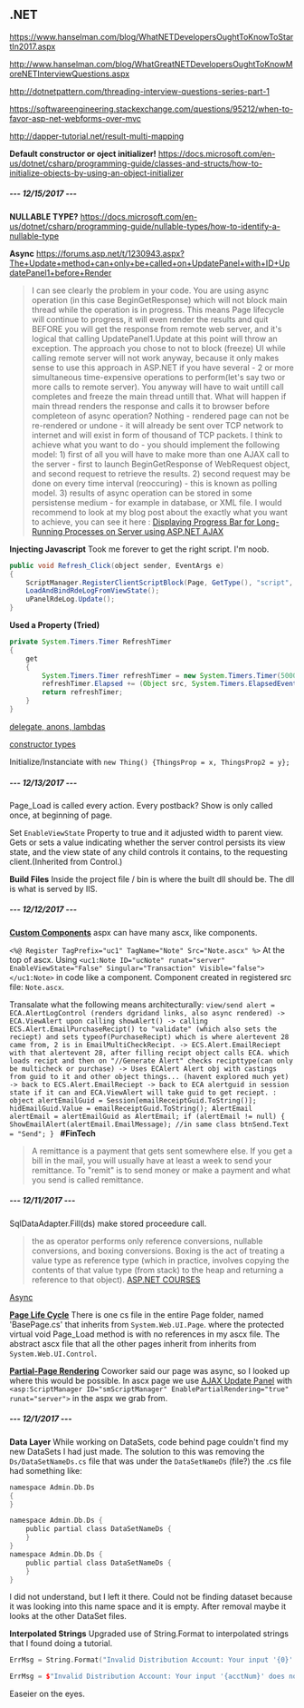 ## .NET
https://www.hanselman.com/blog/WhatNETDevelopersOughtToKnowToStartIn2017.aspx

http://www.hanselman.com/blog/WhatGreatNETDevelopersOughtToKnowMoreNETInterviewQuestions.aspx

http://dotnetpattern.com/threading-interview-questions-series-part-1

https://softwareengineering.stackexchange.com/questions/95212/when-to-favor-asp-net-webforms-over-mvc

http://dapper-tutorial.net/result-multi-mapping

**Default constructor or oject initializer!**
https://docs.microsoft.com/en-us/dotnet/csharp/programming-guide/classes-and-structs/how-to-initialize-objects-by-using-an-object-initializer

##### --- **12/15/2017** ---
**NULLABLE TYPE?**
https://docs.microsoft.com/en-us/dotnet/csharp/programming-guide/nullable-types/how-to-identify-a-nullable-type

**Async**
https://forums.asp.net/t/1230943.aspx?The+Update+method+can+only+be+called+on+UpdatePanel+with+ID+UpdatePanel1+before+Render
>I can see clearly the problem in your code. You are using async operation (in this case BeginGetResponse) which will not block main thread while the operation is in progress. This means Page lifecycle will continue to progress, it will even render the results and quit BEFORE you will get the response from remote web server, and it's logical that calling UpdatePanel1.Update at this point will throw an exception.
The approach you chose to not to block (freeze) UI while calling remote server will not work anyway, because it only makes sense to use this approach in ASP.NET if you have several - 2 or more simultaneous time-expensive operations to perform(let's say two or more calls to remote server). You anyway will have to wait untill call completes and freeze the main thread untill that.
What will happen if main thread renders the response and calls it to browser before completeon of async operation? Nothing - rendered page can not be re-rendered or undone - it will already be sent over TCP network to internet and will exist in form of thousand of TCP packets.
I think to achieve what you want to do - you should implement the following model: 1) first of all you will have to make more than one AJAX call to the server - first to launch BeginGetResponse of WebRequest object, and second request to retrieve the results. 2) second request may be done on every time interval (reoccuring) - this is known as polling model. 3) results of async operation can be stored in some persistense medium - for example in database, or XML file.
I would recommend to look at my blog post about the exactly what you want to achieve, you can see it here : [Displaying Progress Bar for Long-Running Processes on Server using ASP.NET AJAX](http://blog.devarchive.net/2008/01/displaying-progress-bar-for-long.html)

**Injecting Javascript**
Took me forever to get the right script. I'm noob.
```java
public void Refresh_Click(object sender, EventArgs e)
{
    ScriptManager.RegisterClientScriptBlock(Page, GetType(), "script", "document.getElementById('" + lnkRefresh.ClientID + "').style.visibility = 'hidden'; window.setTimeout(function() { document.getElementById('" + lnkRefresh.ClientID + "').style.visibility = '' },2000);", true);
    LoadAndBindRdeLogFromViewState();
    uPanelRdeLog.Update();
}
```

**Used a Property (Tried)**
``` java
private System.Timers.Timer RefreshTimer
{
    get
    {
        System.Timers.Timer refreshTimer = new System.Timers.Timer(5000) { Enabled = false, AutoReset = false };
        refreshTimer.Elapsed += (Object src, System.Timers.ElapsedEventArgs eea) => { lnkRefresh.Visible = true; uPanelAlertLog.Update(); };
        return refreshTimer;
    }
}
```

[delegate, anons, lambdas](http://www.c-sharpcorner.com/UploadFile/d6fefe/delegate-anonymous-function-and-lambda-expression-in-C-Sharp/)

[constructor types](http://www.dotnetcurry.com/csharp/1193/csharp-constructor-types-interview-question)

Initialize/Instanciate with `new Thing() {ThingsProp = x, ThingsProp2 = y};`

##### --- **12/13/2017** ---
Page_Load is called every action. Every postback?
Show is only called once, at beginning of page.

Set `EnableViewState` Property to true and it adjusted width to parent view.
Gets or sets a value indicating whether the server control persists its view state, and the view state of any child controls it contains, to the requesting client.(Inherited from Control.)

**Build Files**
Inside the project file / bin is where the built dll should be. The dll is what is served by IIS.
##### --- **12/12/2017** ---
[**Custom Components**](http://www.drdobbs.com/custom-components-in-aspnet-using-c/184401682)
aspx can have many ascx, like components.

`<%@ Register TagPrefix="uc1" TagName="Note" Src="Note.ascx" %>`
At the top of ascx. Using `<uc1:Note ID="ucNote" runat="server" EnableViewState="False" Singular="Transaction" Visible="false"></uc1:Note>` in code like a component. Component created in registered src file: `Note.ascx`.

Transalate what the following means architecturally:
`view/send alert = ECA.AlertLogControl (renders dgridand links, also async rendered) -> ECA.ViewAlert upon calling showAlert() -> calling ECS.Alert.EmailPurchaseRecipt() to "validate"
(which also sets the reciept) and sets typeof(PurchaseRecipt) which is where alertevent 28 came from, 2 is in EmailMultiCheckRecipt. -> ECS.Alert.EmailReciept with that alertevent 28, after filling recipt object calls ECA. which loads recipt and then on "//Generate Alert" checks recipttype(can only be multicheck or purchase) -> Uses ECAlert Alert obj with castings from guid to it and other object things... (havent explored much yet) -> back to ECS.Alert.EmailReciept -> back to ECA alertguid in session state if it can and ECA.ViewAlert will take guid to get reciept. : object alertEmailGuid = Session[emailReceiptGuid.ToString()];
hidEmailGuid.Value = emailReceiptGuid.ToString();
AlertEmail alertEmail = alertEmailGuid as AlertEmail;
if (alertEmail != null)
{
ShowEmailAlert(alertEmail.EmailMessage); //in same class
btnSend.Text = "Send";
}
`
**#FinTech**
> A remittance is a payment that gets sent somewhere else. If you get a bill in the mail, you will usually have at least a week to send your remittance. To "remit" is to send money or make a payment and what you send is called remittance.

##### --- **12/11/2017** ---
SqlDataAdapter.Fill(ds) make stored proceedure call.

>the as operator performs only reference conversions, nullable conversions, and boxing conversions.
 Boxing is the act of treating a value type as reference type (which in practice, involves copying the contents of that value type (from stack) to the heap and returning a reference to that object).
[ASP.NET COURSES](https://www.asp.net/freecourses)

[Async](https://docs.microsoft.com/en-us/dotnet/csharp/async)

[**Page Life Cycle**](https://msdn.microsoft.com/en-us/library/ms178472.aspx#login_control_events)
There is one cs file in the entire Page folder, named 'BasePage.cs' that inherits from `System.Web.UI.Page`. where the protected virtual void Page_Load method is with no references in my ascx file. The abstract ascx file that all the other pages inherit from inherits from `System.Web.UI.Control`.

[**Partial-Page Rendering**](https://www.codeproject.com/Tips/656031/How-to-enable-partial-rendering-with-the-AJAX-Upda)
Coworker said our page was async, so I looked up where this would be possible.
In ascx page we use [AJAX Update Panel](https://msdn.microsoft.com/en-us/library/cc295545.aspx) with `<asp:ScriptManager ID="smScriptManager" EnablePartialRendering="true" runat="server">` in the aspx we grab from. 

##### --- **12/1/2017** ---
**Data Layer**
While working on DataSets, code behind page couldn't find my new DataSets I had just made. The solution to this was removing the `Ds/DataSetNameDs.cs` file that was under the `DataSetNameDs` (file?) the .cs file had something like:
```c
namespace Admin.Db.Ds
{
}

namespace Admin.Db.Ds {
    public partial class DataSetNameDs {
    }
}
namespace Admin.Db.Ds {
    public partial class DataSetNameDs {
    }
}
```
I did not understand, but I left it there. Could not be finding dataset because it was looking into this name space and it is empty. After removal maybe it looks at the other DataSet files.

**Interpolated Strings**
Upgraded use of String.Format to interpolated strings that I found doing a tutorial.
```c++
ErrMsg = String.Format("Invalid Distribution Account: Your input '{0}' does not match validation rule '{1}' for type '{2}'.", acctNum, row.ValidationDescr, row.RemitDistributionTypeDescr);

ErrMsg = $"Invalid Distribution Account: Your input '{acctNum}' does not match validation rule '{row.ValidationDescr}' for type '{row.RemitDistributionTypeDescr}'.";
```
Easeier on the eyes.
